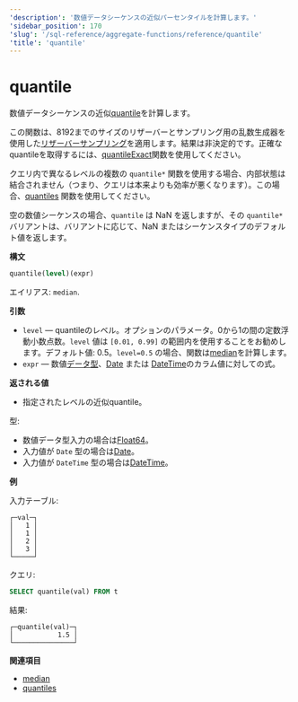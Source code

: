 ```yaml
---
'description': '数値データシーケンスの近似パーセンタイルを計算します。'
'sidebar_position': 170
'slug': '/sql-reference/aggregate-functions/reference/quantile'
'title': 'quantile'
---
```





# quantile

数値データシーケンスの近似[quantile](https://en.wikipedia.org/wiki/Quantile)を計算します。

この関数は、8192までのサイズのリザーバーとサンプリング用の乱数生成器を使用した[リザーバーサンプリング](https://en.wikipedia.org/wiki/Reservoir_sampling)を適用します。結果は非決定的です。正確なquantileを取得するには、[quantileExact](/sql-reference/aggregate-functions/reference/quantileexact#quantileexact)関数を使用してください。

クエリ内で異なるレベルの複数の `quantile*` 関数を使用する場合、内部状態は結合されません（つまり、クエリは本来よりも効率が悪くなります）。この場合、[quantiles](../../../sql-reference/aggregate-functions/reference/quantiles.md#quantiles) 関数を使用してください。

空の数値シーケンスの場合、`quantile` は NaN を返しますが、その `quantile*` バリアントは、バリアントに応じて、NaN またはシーケンスタイプのデフォルト値を返します。

**構文**

```sql
quantile(level)(expr)
```

エイリアス: `median`.

**引数**

- `level` — quantileのレベル。オプションのパラメータ。0から1の間の定数浮動小数点数。`level` 値は `[0.01, 0.99]` の範囲内を使用することをお勧めします。デフォルト値: 0.5。`level=0.5` の場合、関数は[median](https://en.wikipedia.org/wiki/Median)を計算します。
- `expr` — 数値[データ型](/sql-reference/data-types)、[Date](/sql-reference/data-types/date) または [DateTime](/sql-reference/data-types/datetime)のカラム値に対しての式。

**返される値**

- 指定されたレベルの近似quantile。

型:

- 数値データ型入力の場合は[Float64](/sql-reference/data-types/float)。
- 入力値が `Date` 型の場合は[Date](/sql-reference/data-types/date)。
- 入力値が `DateTime` 型の場合は[DateTime](/sql-reference/data-types/datetime)。

**例**

入力テーブル:

```text
┌─val─┐
│   1 │
│   1 │
│   2 │
│   3 │
└─────┘
```

クエリ:

```sql
SELECT quantile(val) FROM t
```

結果:

```text
┌─quantile(val)─┐
│           1.5 │
└───────────────┘
```

**関連項目**

- [median](/sql-reference/aggregate-functions/reference/median)
- [quantiles](/sql-reference/aggregate-functions/reference/quantiles#quantiles)
